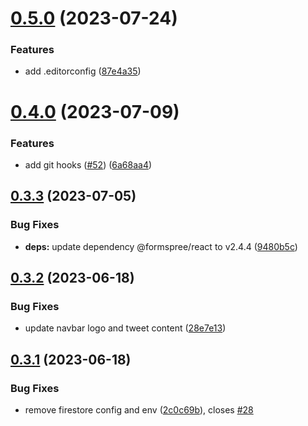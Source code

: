 # [0.5.0](https://github.com/frankiefab100/Web3Collectives/compare/v0.4.0...v0.5.0) (2023-07-24)


### Features

* add .editorconfig ([87e4a35](https://github.com/frankiefab100/Web3Collectives/commit/87e4a35f81bea17f3e84b03aff57042bda27e5c9))



# [0.4.0](https://github.com/frankiefab100/Web3Collectives/compare/v0.3.3...v0.4.0) (2023-07-09)


### Features

* add git hooks ([#52](https://github.com/frankiefab100/Web3Collectives/issues/52)) ([6a68aa4](https://github.com/frankiefab100/Web3Collectives/commit/6a68aa471177a1fad9121ccb1b0ae9d373a9156c))



## [0.3.3](https://github.com/frankiefab100/Web3Collectives/compare/v0.3.2...v0.3.3) (2023-07-05)


### Bug Fixes

* **deps:** update dependency @formspree/react to v2.4.4 ([9480b5c](https://github.com/frankiefab100/Web3Collectives/commit/9480b5c9c10c0d009993e96493c5c1fe53e00b48))



## [0.3.2](https://github.com/frankiefab100/Web3Collectives/compare/v0.3.1...v0.3.2) (2023-06-18)


### Bug Fixes

* update navbar logo and tweet content ([28e7e13](https://github.com/frankiefab100/Web3Collectives/commit/28e7e13881bd9e0782a0ef4416f214a519e70543))



## [0.3.1](https://github.com/frankiefab100/Web3Collectives/compare/v0.3.0...v0.3.1) (2023-06-18)


### Bug Fixes

* remove firestore config and env ([2c0c69b](https://github.com/frankiefab100/Web3Collectives/commit/2c0c69baa5311eb85f90906df805c3fa9eecb55a)), closes [#28](https://github.com/frankiefab100/Web3Collectives/issues/28)



